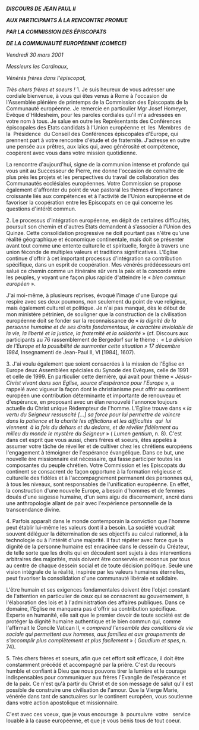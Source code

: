 ***DISCOURS DE JEAN PAUL II***

***AUX PARTICIPANTS À LA RENCONTRE PROMUE***

***PAR LA COMMISSION DES ÉPISCOPATS***

***DE LA COMMUNAUTÉ EUROPÉENNE (COMECE)***

*Vendredi 30 mars 2001*

*Messieurs les Cardinaux,*

*Vénérés frères dans l'épiscopat,*

*Très chers frères et soeurs !* 1. Je suis heureux de vous adresser une cordiale bienvenue, à vous qui êtes venus à Rome à l'occasion de l'Assemblée plénière de printemps de la Commission des Episcopats de la Communauté européenne. Je remercie en particulier Mgr Josef Homeyer, Evêque d'Hildesheim, pour les paroles cordiales qu'il m'a adressées en votre nom à tous. Je salue en outre les Représentants des Conférences épiscopales des Etats candidats à l'Union européenne et  les  Membres  de  la  Présidence  du Conseil des Conférences épiscopales d'Europe, qui prennent part à votre rencontre d'étude et de fraternité. J'adresse en outre une pensée aux prêtres, aux laïcs qui, avec générosité et compétence, coopèrent avec vous dans votre mission quotidienne.

La rencontre d'aujourd'hui, signe de la communion intense et profonde qui vous unit au Successeur de Pierre, me donne l'occasion de connaître de plus près les projets et les perspectives du travail de collaboration des Communautés ecclésiales européennes. Votre Commission se propose également d'affronter du point de vue pastoral les thèmes d'importance croissante liés aux compétences et à l'activité de l'Union européenne et de favoriser la coopération entre les Episcopats en ce qui concerne les questions d'intérêt commun.

2. Le processus d'intégration européenne, en dépit de certaines difficultés, poursuit son chemin et d'autres Etats demandent à s'associer à l'Union des Quinze. Cette consolidation progressive ne doit pourtant pas n'être qu'une réalité géographique et économique continentale, mais doit se présenter avant tout comme une entente culturelle et spirituelle, forgée à travers une union féconde de multiples valeurs et traditions significatives. L'Eglise continue d'offrir à cet important processus d'intégration sa contribution spécifique, dans un esprit de coopération. Mes vénérés prédécesseurs ont salué ce chemin comme un itinéraire sûr vers la paix et la concorde entre les peuples, y voyant une façon plus rapide d'atteindre le « *bien commun européen* ».

J'ai moi-même, à plusieurs reprises, évoqué l'image d'une Europe qui respire avec ses deux poumons, non seulement du point de vue religieux, mais également culturel et politique. Je n'ai pas manqué, dès le début de mon ministère pétrinien, de souligner que la construction de la civilisation européenne doit se fonder sur la reconnaissance de « *la dignité de la personne humaine et de ses droits fondamentaux, le caractère inviolable de la vie, la liberté et la justice, la fraternité et la solidarité* » (cf. Discours aux participants au 76 rassemblement de Bergedorf sur le thème :  *« *La division de l'Europe et la possibilité de surmonter cette situation* » 17 décembre 1984,* Insegnamenti de Jean-Paul II, VI [1984], 1607).

3. J'ai voulu également que soient consacrées à la mission de l'Eglise en Europe deux Assemblées spéciales du Synode des Evêques, celle de 1991 et celle de 1999. En particulier cette dernière, qui avait pour thème « *Jésus-Christ vivant dans son Eglise, source d'espérance pour l'Europe* », a rappelé avec vigueur la façon dont le christianisme peut offrir au continent européen une contribution déterminante et importante de renouveau et d'espérance, en proposant avec un élan renouvelé l'annonce toujours actuelle du Christ unique Rédempteur de l'homme. L'Eglise trouve dans « *la vertu du Seigneur ressuscité [...] sa force pour lui permettre de vaincre dans la patience et la charité les afflictions et les difficultés  qui  lui  viennent  à la fois du dehors et du dedans, et de révéler fidèlement au milieu du monde le mystère du Seigneur* » ( *Lumen gentium*, n. 8). C'est dans cet esprit que vous aussi, chers frères et soeurs, êtes appelés à assumer votre tâche de réveiller et de cultiver chez les chrétiens européens l'engagement à témoigner de l'espérance évangélique. Dans ce but, une nouvelle ère missionnaire est nécessaire, qui fasse participer toutes les composantes du peuple chrétien. Votre Commission et les Episcopats du continent se consacrent de façon opportune à la formation religieuse et culturelle des fidèles et à l'accompagnement permanent des personnes qui, à tous les niveaux, sont responsables de l'unification européenne. En effet, la construction d'une nouvelle Europe, a besoin d'hommes et de femmes doués d'une sagesse humaine, d'un sens aigu de discernement, ancré dans une anthropologie allant de pair avec l'expérience personnelle de la transcendance divine.

4. Parfois apparaît dans le monde contemporain la conviction que l'homme peut établir lui-même les valeurs dont il a besoin. La société voudrait souvent déléguer la détermination de ses objectifs au calcul rationnel, à la technologie ou à l'intérêt d'une majorité. Il faut répéter avec force que la dignité de la personne humaine est enracinée dans le dessein du Créateur, de telle sorte que les droits qui en découlent sont sujets à des interventions arbitraires des majorités, mais doivent être conservés et reconnus par tous au centre de chaque dessein social et de toute décision politique. Seule une vision intégrale de la réalité, inspirée par les valeurs humaines éternelles, peut favoriser la consolidation d'une communauté libérale et solidaire.

L'être humain et ses exigences fondamentales doivent être l'objet constant de l'attention en particulier de ceux qui se consacrent au gouvernement, à l'élaboration des lois et à l'administration des affaires publiques. Dans ce domaine, l'Eglise ne manquera pas d'offrir sa contribution spécifique. Experte en humanité, elle sait que le premier devoir de toute société est de protéger la dignité humaine authentique et le bien commun qui, comme l'affirmait le Concile Vatican II, « *comprend l'ensemble des conditions de vie sociale qui permettent aux hommes, aux familles et aux groupements de s'accomplir plus complètement et plus facilement* » ( *Gaudium et spes*, n. 74).

5. Très chers frères et soeurs, afin que cet effort soit efficace, il doit être constamment précédé et accompagné par la prière. C'est du recours humble et confiant à Dieu que nous pouvons tirer la lumière et le courage indispensables pour communiquer aux frères l'Evangile de l'espérance et de la paix. Ce n'est qu'à partir du Christ et de son message de salut qu'il est possible de construire une civilisation de l'amour. Que la Vierge Marie, vénérée dans tant de sanctuaires sur le continent européen, vous soutienne dans votre action apostolique et missionnaire.

C'est avec ces voeux, que je vous encourage  à  poursuivre  votre   service louable à la cause européenne, et que je vous bénis tous de tout coeur.